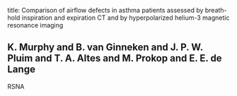 title: Comparison of airflow defects in asthma patients assessed by breath-hold inspiration and expiration CT and by hyperpolarized helium-3 magnetic resonance imaging

## K. Murphy and B. van Ginneken and J. P. W. Pluim and T. A. Altes and M. Prokop and E. E. de Lange
RSNA

